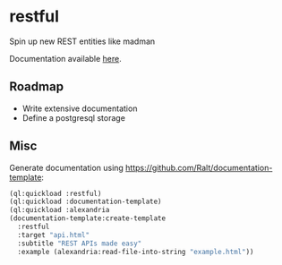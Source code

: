 # restful

Spin up new REST entities like madman

Documentation available [here][0].

## Roadmap

- Write extensive documentation
- Define a postgresql storage

## Misc

Generate documentation using https://github.com/Ralt/documentation-template:

```lisp
(ql:quickload :restful)
(ql:quickload :documentation-template)
(ql:quickload :alexandria
(documentation-template:create-template
  :restful
  :target "api.html"
  :subtitle "REST APIs made easy"
  :example (alexandria:read-file-into-string "example.html"))
```


  [0]: http://rawgit.com/Ralt/restful/master/api.html
